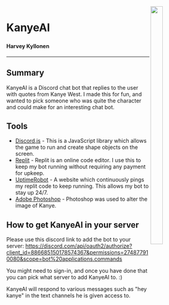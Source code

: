 <img align="right" width="25%" height="40%" src="">

# **KanyeAI**

###

#### Harvey Kyllonen
---
## Summary

KanyeAI is a Discord chat bot that replies to the user with quotes from Kanye West. I made this for fun, and wanted to pick someone who was quite the character and could make for an interesting chat bot.

## Tools

- [Discord.js] - This is a JavaScript library which allows the game to run and create shape objects on the screen.
- [Replit] - Replit is an online code editor. I use this to keep my bot running without requiring any payment for upkeep.
- [UptimeRobot] - A website which continuously pings my replit code to keep running. This allows my bot to stay up 24/7.
- [Adobe Photoshop] - Photoshop was used to alter the image of Kanye.

## How to get KanyeAI in your server
Please use this discord link to add the bot to your server:
<https://discord.com/api/oauth2/authorize?client_id=886685150178574367&permissions=274877910080&scope=bot%20applications.commands>

You might need to sign-in, and once you have done that you can pick what server to add KanyeAI to. :)

KanyeAI will respond to various messages such as "hey kanye" in the text channels he is given access to.




[//]: # (These are reference links used in the body of this note and get stripped out when the markdown processor does its job. There is no need to format nicely because it shouldn't be seen. Thanks SO - http://stackoverflow.com/questions/4823468/store-comments-in-markdown-syntax)
   [Discord.js]: <https://discord.js.org/#/>
   [Replit]: <replit.com/>
   [UptimeRobot]: <https://uptimerobot.com/>
   [Adobe Photoshop]: <https://www.adobe.com/products/photoshop.html>
